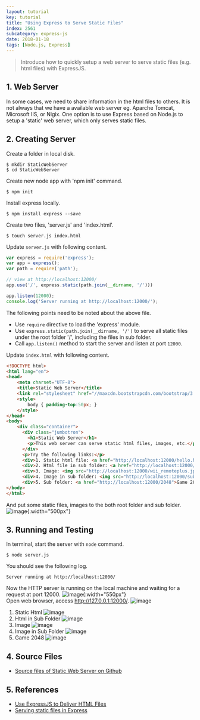 ```yaml
---
layout: tutorial
key: tutorial
title: "Using Express to Serve Static Files"
index: 2561
subcategory: express-js
date: 2018-01-18
tags: [Node.js, Express]
---
```


> Introduce how to quickly setup a web server to serve static files (e.g. html files) with ExpressJS.

## 1. Web Server
In some cases, we need to share information in the html files to others. It is not always that we have a available web server eg. Aparche Tomcat, Microsoft IIS, or Nigix. One option is to use Express based on Node.js to setup a 'static' web server, which only serves static files.

## 2. Creating Server
Create a folder in local disk.
```raw
$ mkdir StaticWebServer
$ cd StaticWebServer
```
Create new node app with 'npm init' command.
```raw
$ npm init
```
Install express locally.
```raw
$ npm install express --save
```
Create two files, 'server.js' and 'index.html'.
```raw
$ touch server.js index.html
```

Update `server.js` with following content.
```javascript
var express = require('express');
var app = express();
var path = require('path');

// view at http://localhost:12000/
app.use('/', express.static(path.join(__dirname, '/')))

app.listen(12000);
console.log('Server running at http://localhost:12000/');
```
The following points need to be noted about the above file.
* Use `require` directive to load the 'express' module.
* Use `express.static(path.join(__dirname, '/')` to serve all static files under the root folder '/', including the files in sub folder.
* Call `app.listen()` method to start the server and listen at port `12000`.

Update `index.html` with following content.
```html
<!DOCTYPE html>
<html lang="en">
<head>
    <meta charset="UTF-8">
    <title>Static Web Server</title>
    <link rel="stylesheet" href="//maxcdn.bootstrapcdn.com/bootstrap/3.3.7/css/bootstrap.min.css">
    <style>
        body { padding-top:50px; }
    </style>
</head>
<body>
    <div class="container">
      <div class="jumbotron">
        <h1>Static Web Server</h1>
        <p>This web server can serve static html files, images, etc.</p>
      </div>
      <p>Try the following links:</p>
      <div>1. Static html file: <a href="http://localhost:12000/hello.html">http://localhost:12000/hello.html</a></div>
      <div>2. Html file in sub folder: <a href="http://localhost:12000/sub/index.html">http://localhost:12000/sub/index.html</a></div>
      <div>3. Image: <img src="http://localhost:12000/wii_remoteplus.jpg" class="img-thumbnail" width="80"> URL: <a href="http://localhost:12000/wii_remoteplus.jpg">http://localhost:12000/wii_remoteplus.jpg</a></div>
      <div>4. Image in sub folder: <img src="http://localhost:12000/sub/wiiu_fightingpad.jpg" class="img-thumbnail" width="80"> URL: <a href="http://localhost:12000/sub/wiiu_fightingpad.jpg">http://localhost:12000/sub/wiiu_fightingpad.jpg</a></div>
      <div>5. Sub folder: <a href="http://localhost:12000/2048">Game 2048 (http://localhost:12000/2048)</a></div>
</body>
</html>
```
And put some static files, images to the both root folder and sub folder.
![image](/public/images/frontend/2561/folder_structure.png){:width="500px"}  

## 3. Running and Testing
In terminal, start the server with `node` command.
```raw
$ node server.js
```
You should see the following log.
```raw
Server running at http://localhost:12000/
```
Now the HTTP server is running on the local machine and waiting for a request at port 12000.
![image](/public/images/frontend/2561/startserver.png){:width="550px"}  
Open web browser, access http://127.0.0.1:12000/.
![image](/public/images/frontend/2561/index.png)
1) Static Html
![image](/public/images/frontend/2561/statichtml.png)
2) Html in Sub Folder
![image](/public/images/frontend/2561/htmlsubfolder.png)
3) Image
![image](/public/images/frontend/2561/image.png)
4) Image in Sub Folder
![image](/public/images/frontend/2561/imagesubfolder.png)
5) Game 2048
![image](/public/images/frontend/2561/game2048.png)

## 4. Source Files
* [Source files of Static Web Server on Github](https://github.com/jojozhuang/Tutorials/tree/master/StaticWebServer)

## 5. References
* [Use ExpressJS to Deliver HTML Files](https://scotch.io/tutorials/use-expressjs-to-deliver-html-files)
* [Serving static files in Express](http://expressjs.com/en/starter/static-files.html)
